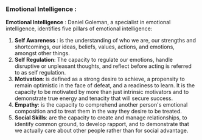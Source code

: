 ### Emotional Intelligence :

**Emotional Intelligence** : Daniel Goleman, a specialist in emotional intelligence, identifies five pillars of emotional intelligence:

  1. **Self Awareness** : is the understanding of who we are, our strengths and shortcomings, our ideas, beliefs, values, actions, and emotions, amongst other things.
  2. **Self Regulation**: The capacity to regulate our emotions, handle disruptive or unpleasant thoughts, and reflect before acting is referred to as self regulation.
  3. **Motivation**: is defined as a strong desire to achieve, a propensity to remain optimistic in the face of defeat, and a readiness to learn. It is the capacity to be motivated by more than just intrinsic motivators and to demonstrate true energy and tenacity that will secure success.
  4. **Empathy**: is the capacity to comprehend another person's emotional composition and to treat them in the way they desire to be treated.
  5. **Social Skills**: are the capacity to create and manage relationships, to identify common ground, to develop rapport, and to demonstrate that we actually care about other people rather than for social advantage.
